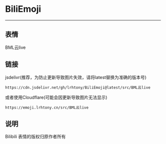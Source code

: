 # BiliEmoji
---
## 表情
BML云live
## 链接
jsdelivr(推荐，为防止更新导致图片失效，请将latest替换为准确的版本号)
```
https://cdn.jsdelivr.net/gh/lrhtony/BiliEmoji@latest/src/BML云live
```
或者使用Cloudflare(可能会因更新导致图片无法显示)
```
https://emoji.lrhtony.cn/src/BML云live
```
## 说明
Bilibili 表情的版权归原作者所有
